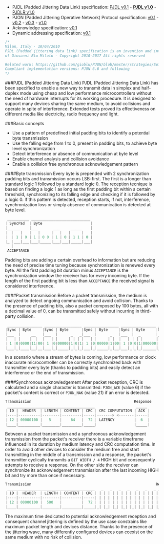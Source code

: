 - PJDL (Padded Jittering Data Link) specification:
[PJDL v0.1](https://github.com/gioblu/PJON/blob/master/strategies/SoftwareBitBang/specification/padded-jittering-protocol-specification-v0.1.md) - **[PJDL v1.0](https://github.com/gioblu/PJON/blob/master/strategies/SoftwareBitBang/specification/PJDL-specification-v1.0.md)** - [PJDLR v1.0](https://github.com/gioblu/PJON/blob/master/strategies/OverSampling/specification/PJDLR-specification-v1.0.md)
- PJON (Padded Jittering Operative Network) Protocol specification:
[v0.1](https://github.com/gioblu/PJON/blob/master/specification/PJON-protocol-specification-v0.1.md) - [v0.2](https://github.com/gioblu/PJON/blob/master/specification/PJON-protocol-specification-v0.2.md) - [v0.3](https://github.com/gioblu/PJON/blob/master/specification/PJON-protocol-specification-v0.3.md) - [v1.0](https://github.com/gioblu/PJON/blob/master/specification/PJON-protocol-specification-v1.0.md)
- Acknowledge specification: [v0.1](https://github.com/gioblu/PJON/blob/master/specification/PJON-protocol-acknowledge-specification-v0.1.md)
- Dynamic addressing specification: [v0.1](https://github.com/gioblu/PJON/blob/master/specification/PJON-dynamic-addressing-specification-v0.1.md)

```cpp
/*
Milan, Italy - 10/04/2010
PJDL (Padded jittering data link) specification is an invention and intellectual property
of Giovanni Blu Mitolo - Copyright 2010-2017 All rights reserved

Related work: https://github.com/gioblu/PJON/blob/master/strategies/SoftwareBitBang/
Compliant implementation versions: PJON 6.0 and following
*/
```
###PJDL (Padded Jittering Data Link)
PJDL (Padded Jittering Data Link) has been specified to enable a new way to transmit data in simplex and half-duplex mode using cheap and low performance microcontrollers without the need of hardware interrupts for its working procedure. It is designed to support many devices sharing the same medium, to avoid collisions and operate in spite of interference. Extended tests proved its effectiveness on different media like electricity, radio frequency and light.

###Basic concepts
* Use a pattern of predefined initial padding bits to identify a potential byte transmission
* Use the falling edge from 1 to 0, present in padding bits, to achieve byte level synchronization
* Detect interference or absence of communication at byte level
* Enable channel analysis and collision avoidance
* Enable a collision free synchronous acknowledgement pattern

####Byte transmission
Every byte is prepended with 2 synchronization padding bits and transmission occurs LSB-first. The first is a longer than standard logic 1 followed by a standard logic 0. The reception tecnique is based on finding a logic 1 as long as the first padding bit within a certain threshold, synchronizing to its falling edge and checking if it is followed by a logic 0. If this pattern is detected, reception starts, if not, interference, synchronization loss or simply absence of communication is detected at byte level.
```cpp  
 __________ ___________________________
| SyncPad  | Byte                      |
|______    |___       ___     _____    |
|  |   |   |   |     |   |   |     |   |
|  | 1 | 0 | 1 | 0 0 | 1 | 0 | 1 1 | 0 |
|_ |___|___|___|_____|___|___|_____|___|
   |
 ACCEPTANCE
```
Padding bits are adding a certain overhead to information but are reducing the need of precise time tuning because synchronization is renewed every byte. All the first padding bit duration minus `ACCEPTANCE` is the synchronization window the receiver has for every incoming byte. If the length of the first padding bit is less than `ACCEPTANCE` the received signal is considered interference.

####Packet transmission
Before a packet transmission, the medium is analyzed to detect ongoing communication and avoid collision. Thanks to the presence of padding bits, also a packet composed by 100 bytes, all with a decimal value of 0, can be transmitted safely without incurring in third-party collision.   
```cpp  
 ________________ _________________ ________________ ________________ __________________
|Sync | Byte     |Sync | Byte      |Sync | Byte     |Sync | Byte     |Sync | Byte       |
|___  |     __   |___  |      _   _|___  |      _   |___  |  _       |___  |  _    _    |
|   | |    |  |  |   | |     | | | |   | |     | |  |   | | | |      |   | | | |  | |   |
| 1 |0|0000|11|00| 1 |0|00000|1|0|1| 1 |0|00000|1|00| 1 |0|0|1|000000| 1 |0|0|1|00|1|000|
|___|_|____|__|__|___|_|_____|_|_|_|___|_|_____|_|__|___|_|_|_|______|___|_|_|_|__|_|___|
```
In a scenario where a stream of bytes is coming, low performance or clock inaccurate microcontroller can be correctly synchronized back with transmitter every byte (thanks to padding bits) and easily detect an interference or the end of transmission.

####Synchronous acknowledgement
After packet reception, CRC is calculated and a single character is transmitted: `PJON_ACK` (value 6) if the packet's content is correct or `PJON_NAK` (value 21) if an error is detected.
```cpp  
Transmission                                               Response
 ________________________________________                   _____
| ID |  HEADER  | LENGTH | CONTENT | CRC | CRC COMPUTATION | ACK |
|----|----------|--------|---------|-----|-------> <-------|-----|
| 12 | 00000100 |   5    |    64   |  72 | LATENCY         |  6  |
|____|__________|________|_________|_____|                 |_____|
```

Between a packet transmission and a synchronous acknowledgement transmission from the packet's receiver there is a variable timeframe influenced in its duration by medium latency and CRC computation time. In order to avoid other devices to consider the medium free and start transmitting in the middle of a transmission and a response, the packet's transmitter cyclically transmits a `BIT_WIDTH / 4` HIGH bit and consequently attempts to receive a response. On the other side the receiver can synchronize its acknowledgement transmission after the last incoming HIGH bit and try more than once if necessary.
```cpp  
Transmission                                                         Response
 ________________________________________   _   _   _   _   _   _   _ _____
| ID |  HEADER  | LENGTH | CONTENT | CRC | | | | | | | | | | | | | | | ACK |
|----|----------|--------|---------|-----| | | | | | | | | | | | | | |-----|
| 12 | 00000100 |  500   |         |  72 | | | | | | | | | | | | | | |  6  |
|____|__________|________|_________|_____|_| |_| |_| |_| |_| |_| |_| |_____|

```

The maximum time dedicated to potential acknowledgement reception and consequent channel jittering is defined by the use case constrains like maximum packet length and devices distance. Thanks to the presence of the jittering wave, many differently configured devices can coexist on the same medium with no risk of collision.

